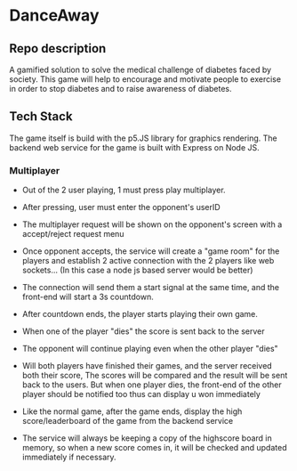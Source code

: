 # DanceAway

## Repo description
A gamified solution to solve the medical challenge of diabetes faced by society.
This game will help to encourage and motivate people to exercise in order to stop diabetes and to raise awareness of diabetes.


## Tech Stack
The game itself is build with the p5.JS library for graphics rendering.
The backend web service for the game is built with Express on Node JS.

### Multiplayer
- Out of the 2 user playing, 1 must press play multiplayer.
- After pressing, user must enter the opponent's userID
- The multiplayer request will be shown on the opponent's screen with a accept/reject request menu
- Once opponent accepts, the service will create a "game room" for the players and establish 2
    active connection with the 2 players like web sockets... (In this case a node js based server would be better)
- The connection will send them a start signal at the same time, and the front-end will start a 3s countdown.
- After countdown ends, the player starts playing their own game.
- When one of the player "dies" the score is sent back to the server
- The opponent will continue playing even when the other player "dies"
- Will both players have finished their games, and the server received both their score,
    The scores will be compared and the result will be sent back to the users.
    But when one player dies, the front-end of the other player should be notified too thus can display u won immediately

- Like the normal game, after the game ends, display the high score/leaderboard of the game from the backend service
- The service will always be keeping a copy of the highscore board in memory, so when a new score comes in, it will be checked and updated immediately if necessary.